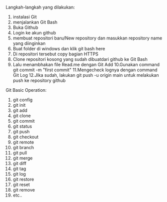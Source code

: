 Langkah-langkah yang dilakukan: 
1. instalasi Git
2. menjalankan Git Bash 
3. Buka Github
4. Login ke akun github
5. membuat repositori baru/New repository dan masukkan repository name yang diinginkan
6. Buat folder di windows dan klik git bash here
7. Di repositori tersebut copy bagian HTTPS
8. Clone repositori kosong yang sudah dibuatdari github ke Git Bash
9. Lalu menambhakan file Read.me dengan Git Add
10.Gunakan command git commit -m "first commit"
11.Mengecheck lognya dengan command Git Log
12.JIka sudah, lakukan git push -u origin main untuk melakukan push ke repository github

Git Basic Operation:
1. git config
2. git init
3. git add
4. git clone
5. git commit
6. git status
7. git push
8. git checkout
9. git remote
10. git branch
11. git pull
12. git merge
13. git diff
14. git tag
15. git log
16. git restore
17. git reset
18. git remove
19. etc..